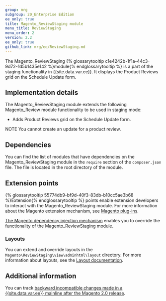 ```yaml
---
group: mrg
subgroup: 20_Enterprise Edition
ee_only: true
title: Magento_ReviewStaging module
menu_title: ReviewStaging
menu_order: 2
version: 2.2
ee_only: true
github_link: mrg/ee/ReviewStaging.md
---
```



The Magento_ReviewStaging {% glossarytooltip c1e4242b-1f1a-44c3-9d72-1d5b1435e142 %}module{% endglossarytooltip %} is a part of the staging functionality in {{site.data.var.ee}}. It displays the Product Reviews grid on the Schedule Update form.

## Implementation details

The Magento_ReviewStaging module extends the following Magento_Review module functionality to be used in staging mode:

- Adds Product Reviews grid on the Schedule Update form.

NOTE You cannot create an update for a product review.

## Dependencies

You can find the list of modules that have dependencies on the Magento_ReviewStaging module in the `require` section of the `composer.json` file. The file is located in the root directory of the module.

## Extension points

{% glossarytooltip 55774db9-bf9d-40f3-83db-b10cc5ae3b68 %}Extension{% endglossarytooltip %} points enable extension developers to interact with the Magento_ReviewStaging module. For more information about the Magento extension mechanism, see [Magento plug-ins](http://devdocs.magento.com/guides/v2.2/extension-dev-guide/plugins.html).

[The Magento dependency injection mechanism](http://devdocs.magento.com/guides/v2.2/extension-dev-guide/depend-inj.html) enables you to override the functionality of the Magento_ReviewStaging module.

### Layouts

You can extend and override layouts in the `Magento\ReviewStaging\view\adminhtml\layout` directory.
For more information about layouts, see the [Layout documentation](http://devdocs.magento.com/guides/v2.2/frontend-dev-guide/layouts/layout-overview.html).

## Additional information

You can track [backward incompatible changes made in a {{site.data.var.ee}} mainline after the Magento 2.0 release](http://devdocs.magento.com/guides/v2.0/release-notes/backward-incompatible-changes/commerce.html).
